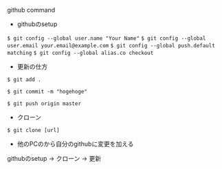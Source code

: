 github command

- githubのsetup

`$ git config --global user.name "Your Name"`
`$ git config --global user.email your.email@example.com`
`$ git config --global push.default matching`
`$ git config --global alias.co checkout`

- 更新の仕方

`$ git add .`

`$ git commit -m "hogehoge"`

`$ git push origin master`

- クローン

`$ git clone [url]`

- 他のPCのから自分のgithubに変更を加える

githubのsetup -> クローン -> 更新
